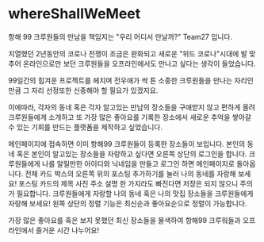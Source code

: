# whereShallWeMeet
항해 99 크루원들의 만남을 책임지는 "우리 어디서 만날까?" Team27 입니다.

치열했던 2년동안의 코로나 전쟁이 조금은 완화되고 새로운 "위드 코로나"시대에 발 맞추어
온라인으로만 보던 크루원들을 오프라인에서도 만나고 싶다는 생각이 들었습니다.

99일간의 힘겨운 프로젝트를 헤치며 전우애가 싹 튼 소중한 크루원들을 만나는 자리인 만큼
그 자리 선정또한 신중해야 할 필요가 있겠지요.

이에따라, 각자의 동네 혹은 각자 알고있는 만남의 장소들을 구애받지 않고 편하게 올려 크루원들에게 소개하고
또 가장 많은 좋아요를 기록한 장소에서 새로운 추억을 쌓아갈 수 있는 기회를 만드는 플랫폼을 제작하고 싶었습니다.

메인페이지에 접속하면 이미 항해99 크루원들이 등록한 장소들이 보입니다.
본인의 동네 혹은 본인이 알고있는 장소들을 자랑하고 싶다면 오른쪽 상단의 로그인을 합니다.
크루원들에게 나를 알릴만한 아이디와 닉네임을 만들고 로그인 하면 메인페이지로 돌아옵니다.
전체 카드 박스의 오른쪽 위의 포스팅 추가하기를 눌러 나의 동네를 자랑해 보세요!
포스팅 카드의 제목 사진 주소 설명 한 가지라도 빠진다면 저장은 되지 않으니 주의가 필요합니다.
크루원들에게 자랑할 나의 동네 혹은 나의 맛집 장소들을 크루원들에게 자랑해 보세요!
왼쪽 상단의 정렬 기능은 최신순과 좋아요순으로 정렬이 가능합니다.

가장 많은 좋아요를 혹은 보지 못했던 최신 장소들을 물색하여 항해99 크루워들과
오프라인에서 즐거운 시간 나누어요!
